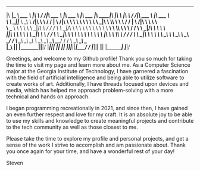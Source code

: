  ________  _________  _______   ___      ___ _______   ________           ________   ________  ___  ___      ___    ___ _______   ________      
|\   ____\|\___   ___\\  ___ \ |\  \    /  /|\  ___ \ |\   ___  \        |\   ___  \|\   ____\|\  \|\  \    |\  \  /  /|\  ___ \ |\   ___  \    
\ \  \___|\|___ \  \_\ \   __/|\ \  \  /  / | \   __/|\ \  \\ \  \       \ \  \\ \  \ \  \___|\ \  \\\  \   \ \  \/  / | \   __/|\ \  \\ \  \   
 \ \_____  \   \ \  \ \ \  \_|/_\ \  \/  / / \ \  \_|/_\ \  \\ \  \       \ \  \\ \  \ \  \  __\ \  \\\  \   \ \    / / \ \  \_|/_\ \  \\ \  \  
  \|____|\  \   \ \  \ \ \  \_|\ \ \    / /   \ \  \_|\ \ \  \\ \  \       \ \  \\ \  \ \  \|\  \ \  \\\  \   \/  /  /   \ \  \_|\ \ \  \\ \  \ 
    ____\_\  \   \ \__\ \ \_______\ \__/ /     \ \_______\ \__\\ \__\       \ \__\\ \__\ \_______\ \_______\__/  / /      \ \_______\ \__\\ \__\
   |\_________\   \|__|  \|_______|\|__|/       \|_______|\|__| \|__|        \|__| \|__|\|_______|\|_______|\___/ /        \|_______|\|__| \|__|
   \|_________|                                                                                            \|___|/                              
                                                                                                                        
                                                                                                                        
Greetings, and welcome to my Github profile! Thank you so much for taking the time to visit my page and learn more about me. As a Computer Science major at the Georgia Institute of Technology, I have garnered a fascination with the field of artificial intelligence and being able to utilize software to create works of art. Additionally, I have threads focused upon devices and media, which has helped me approach problem-solving with a more technical and hands on approach.

I began programming recreationally in 2021, and since then, I have gained an even further respect and love for my craft. It is an absolute joy to be able to use my skills and knowledge to create meaningful projects and contribute to the tech community as well as those closest to me.

Please take the time to explore my profile and personal projects, and get a sense of the work I strive to accomplish and am passionate about. Thank you once again for your time, and have a wonderful rest of your day!


Steven
